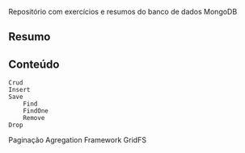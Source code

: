 Repositório com exercícios e resumos do banco de dados MongoDB

## Resumo

## Conteúdo
    Crud
	Insert
	Save
        Find
        FindOne
        Remove
	Drop
	
Paginação
Agregation Framework
GridFS
